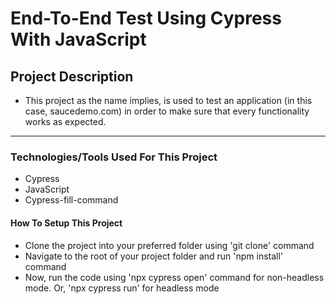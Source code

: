 # End-To-End Test Using Cypress With JavaScript

## Project Description
- This project as the name implies, is used to test an application (in this case, saucedemo.com) in order to make sure that every functionality works as expected. 
---
### Technologies/Tools Used For This Project
- Cypress
- JavaScript
- Cypress-fill-command

#### How To Setup This Project
- Clone the project into your preferred folder using 'git clone' command
- Navigate to the root of your project folder and run 'npm install' command
- Now, run the code using 'npx cypress open' command for non-headless mode. Or, 'npx cypress run' for headless mode
